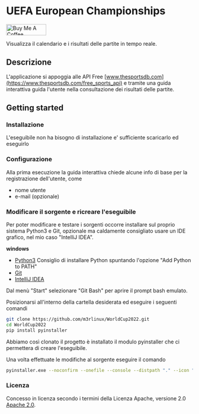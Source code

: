 # UEFA European Championships

<a href="https://www.buymeacoffee.com/m3rlinux" target="_blank"><img src="https://cdn.buymeacoffee.com/buttons/v2/default-yellow.png" alt="Buy Me A Coffee" style="height: 30px !important;width: 108px !important;" ></a>

Visualizza il calendario e i risultati delle partite in tempo reale.

## Descrizione

L'applicazione si appoggia alle API Free [www.thesportsdb.com](https://www.thesportsdb.com/free_sports_api) e tramite una guida interattiva guida l'utente nella consultazione dei risultati delle partite.

## Getting started

### Installazione

L'eseguibile non ha bisogno di installazione e' sufficiente scaricarlo ed eseguirlo

### Configurazione

Alla prima esecuzione la guida interattiva chiede alcune info di base per la registrazione dell'utente, come

- nome utente
- e-mail (opzionale)

### Modificare il sorgente e ricreare l'eseguibile

Per poter modificare e testare i sorgenti occorre installare sul proprio sistema Python3 e Git, opzionale ma caldamente consigliato usare un IDE grafico, nel mio caso "IntelliJ IDEA".

**windows**

- [Python3](https://www.python.org/downloads/windows/) Consiglio di installare Python spuntando l'opzione "Add Python to PATH"
- [Git](https://gitforwindows.org/)
- [IntelliJ IDEA]([https://code.visualstudio.com/download](https://www.jetbrains.com/idea/download/?section=windows))

Dal menù "Start" selezionare "Git Bash" per aprire il prompt bash emulato.

Posizionarsi all'interno della cartella desiderata ed eseguire i seguenti comandi

``` bash
git clone https://github.com/m3rlinux/WorldCup2022.git
cd WorldCup2022
pip install pyinstaller
```

Abbiamo così clonato il progetto è installato il modulo pyinstaller che ci permettera di creare l'eseguibile.

Una volta effettuate le modifiche al sorgente eseguire il comando

``` bash
pyinstaller.exe --noconfirm --onefile --console --distpath "." --icon "src/uefa_euro.ico"  "src/uefa_euro.py"
```

### Licenza

Concesso in licenza secondo i termini della Licenza Apache, versione 2.0 [Apache 2.0](http://www.apache.org/licenses/LICENSE-2.0).
